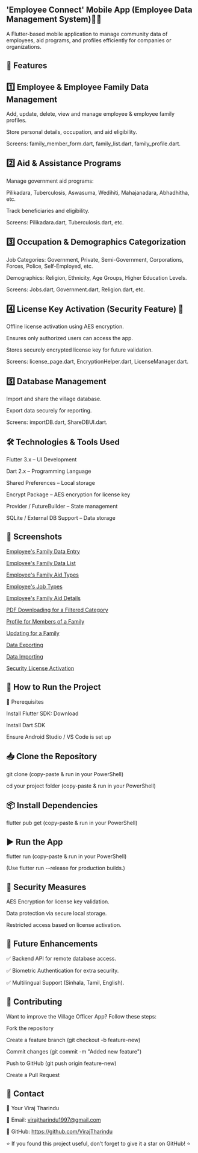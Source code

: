 ## 'Employee Connect' Mobile App (Employee Data Management System)📱🏡

A Flutter-based mobile application to manage community data of employees, aid programs, and profiles efficiently for companies or organizations.

## 📌 Features

## 1️⃣ Employee & Employee Family Data Management

Add, update, delete, view and manage employee & employee family profiles.

Store personal details, occupation, and aid eligibility.

Screens: family_member_form.dart, family_list.dart, family_profile.dart.



## 2️⃣ Aid & Assistance Programs

Manage government aid programs:

Pilikadara, Tuberculosis, Aswasuma, Wedihiti, Mahajanadara, Abhadhitha, etc.

Track beneficiaries and eligibility.

Screens: Pilikadara.dart, Tuberculosis.dart, etc.


## 3️⃣ Occupation & Demographics Categorization

Job Categories: Government, Private, Semi-Government, Corporations, Forces, Police, Self-Employed, etc.

Demographics: Religion, Ethnicity, Age Groups, Higher Education Levels.

Screens: Jobs.dart, Government.dart, Religion.dart, etc.


## 4️⃣ License Key Activation (Security Feature) 🔐

Offline license activation using AES encryption.

Ensures only authorized users can access the app.

Stores securely encrypted license key for future validation.

Screens: license_page.dart, EncryptionHelper.dart, LicenseManager.dart.


## 5️⃣ Database Management

Import and share the village database.

Export data securely for reporting.

Screens: importDB.dart, ShareDBUI.dart.


## 🛠️ Technologies & Tools Used

Flutter 3.x – UI Development

Dart 2.x – Programming Language

Shared Preferences – Local storage

Encrypt Package – AES encryption for license key

Provider / FutureBuilder – State management

SQLite / External DB Support – Data storage


## 📸 Screenshots

[Employee's Family Data Entry](https://github.com/VirajTharindu/Village_Officer_App/blob/main/Screenshots/Family%20Data%20Entry.jpg)

[Employee's Family Data List](https://github.com/VirajTharindu/Village_Officer_App/blob/main/Screenshots/Family%20Data%20List.jpg)

[Employee's Family Aid Types](https://github.com/VirajTharindu/Village_Officer_App/blob/main/Screenshots/Family%20Aid%20Types.jpg)

[Employee's Job Types](https://github.com/VirajTharindu/Village_Officer_App/blob/main/Screenshots/Job%20Types.jpg)

[Employee's Family Aid Details](https://github.com/VirajTharindu/Village_Officer_App/blob/main/Screenshots/Family%20Aid%20details%20(Samurdi).jpg)

[PDF Downloading for a Filtered Category](https://github.com/VirajTharindu/Village_Officer_App/blob/main/Screenshots/PDF%20Downloading%20Screen%20for%20a%20Filtered%20Category.jpg)

[Profile for Members of a Family](https://github.com/VirajTharindu/Village_Officer_App/blob/main/Screenshots/Profile%20for%20an%20User.jpg)

[Updating for a Family](https://github.com/VirajTharindu/Village_Officer_App/blob/main/Screenshots/Updating%20screen%20for%20an%20User.jpg)

[Data Exporting](https://github.com/VirajTharindu/Village_Officer_App/blob/main/Screenshots/Data%20Exporting.jpg)

[Data Importing](https://github.com/VirajTharindu/Village_Officer_App/blob/main/Screenshots/Data%20Importing.jpg)

[Security License Activation](https://github.com/VirajTharindu/Village_Officer_App/blob/main/Screenshots/Security%20License%20Activation.jpg)



## 🚀 How to Run the Project


🔧 Prerequisites

Install Flutter SDK: Download

Install Dart SDK

Ensure Android Studio / VS Code is set up


## 📥 Clone the Repository

git clone  (copy-paste & run in your PowerShell)

cd your project folder (copy-paste & run in your PowerShell)


## 📦 Install Dependencies

flutter pub get (copy-paste & run in your PowerShell)


## ▶️ Run the App

flutter run (copy-paste & run in your PowerShell)

(Use flutter run --release for production builds.)


## 🔐 Security Measures

AES Encryption for license key validation.

Data protection via secure local storage.

Restricted access based on license activation.


## 🎯 Future Enhancements

✅ Backend API for remote database access.

✅ Biometric Authentication for extra security.

✅ Multilingual Support (Sinhala, Tamil, English).


## 🤝 Contributing

Want to improve the Village Officer App? Follow these steps:


Fork the repository

Create a feature branch (git checkout -b feature-new)

Commit changes (git commit -m "Added new feature")

Push to GitHub (git push origin feature-new)

Create a Pull Request


## 📧 Contact

👤 Your Viraj Tharindu

📧 Email: virajtharindu1997@gmail.com

🔗 GitHub: https://github.com/VirajTharindu


⭐ If you found this project useful, don’t forget to give it a star on GitHub! ⭐

